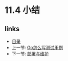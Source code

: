 # 11.4 小结

## links
   * [目录](<preface.md>)
   * 上一节: [Go怎么写测试用例](<11.3.md>)
   * 下一节: [部署与维护](<12.md>)